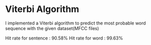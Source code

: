 # Viterbi Algorithm

I implemented a Viterbi algorithm to predict the most probable word sequence with the given dataset(MFCC files)

Hit rate for sentence : 90.58%
Hit rate for word : 99.63%
